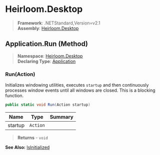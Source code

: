 # Heirloom.Desktop

> **Framework**: .NETStandard,Version=v2.1  
> **Assembly**: [Heirloom.Desktop][0]

## Application.Run (Method)

> **Namespace**: [Heirloom.Desktop][0]  
> **Declaring Type**: [Application][1]

### Run(Action)

Initializes windowing utilities, executes `startup` and then continuously processes window events until all windows are closed. This is a blocking function.

```cs
public static void Run(Action startup)
```

| Name    | Type     | Summary |
|---------|----------|---------|
| startup | `Action` |         |

> **Returns** - `void`

**See Also:** [IsInitialized][2]

[0]: ../../../Heirloom.Desktop.md
[1]: ../Application.md
[2]: IsInitialized.md
